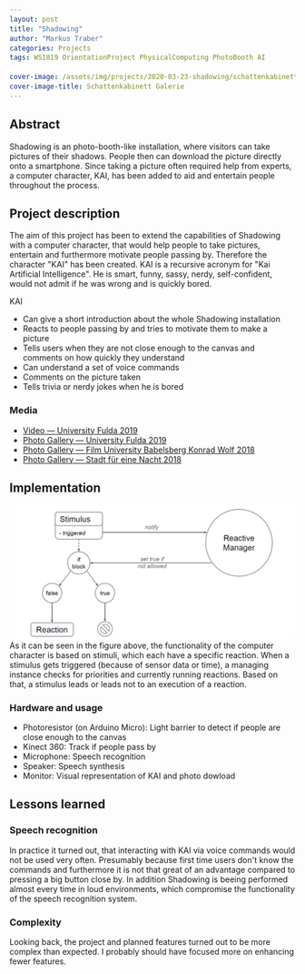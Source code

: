 ```yaml
---
layout: post
title: "Shadowing"
author: "Markus Traber"
categories: Projects
tags: WS1819 OrientationProject PhysicalComputing PhotoBooth AI

cover-image: /assets/img/projects/2020-03-23-shadowing/schattenkabinett.png
cover-image-title: Schattenkabinett Galerie 
---
```


## Abstract
Shadowing is an photo-booth-like installation, where visitors can take pictures of their shadows. People then can download the picture directly onto a smartphone. Since taking a picture often required help from experts, a computer character, KAI, has been added to aid and entertain people throughout the process.

## Project description
The aim of this project has been to extend the capabilities of Shadowing with a computer character, that would help people to take pictures, entertain and furthermore motivate people passing by. Therefore the character "KAI" has been created. KAI is a recursive acronym for "Kai Artificial Intelligence". He is smart, funny, sassy, nerdy, self-confident, would not admit if he was wrong and is quickly bored.

KAI
* Can give a short introduction about the whole Shadowing installation
* Reacts to people passing by and tries to motivate them to make a picture
* Tells users when they are not close enough to the canvas and comments on how quickly they understand
* Can understand a set of voice commands
* Comments on the picture taken
* Tells trivia or nerdy jokes when he is bored

<!-- ![kai_traber](/assets/img/projects/2020-03-23-shadowing/kai-repres-foto.png) -->

### Media
* [Video — University Fulda 2019](https://vimeo.com/369560161)
* [Photo Gallery — University Fulda 2019](https://tagdeswissens.fuchsteufels.de/)
* [Photo Gallery — Film University Babelsberg Konrad Wolf 2018](https://shadowing-filmuni18.fuchsteufels.de/)
* [Photo Gallery — Stadt für eine Nacht 2018](https://shadowing-sfen18.fuchsteufels.de/)

## Implementation
![implementation_traber](/assets/img/projects/2020-03-23-shadowing/impl.png)
As it can be seen in the figure above, the functionality of the computer character is based on stimuli, which each have a specific reaction. When a stimulus gets triggered (because of sensor data or time), a managing instance checks for priorities and currently running reactions. Based on that, a stimulus leads or leads not to an execution of a reaction. 

### Hardware and usage
* Photoresistor (on Arduino Micro): Light barrier to detect if people are close enough to the canvas
* Kinect 360: Track if people pass by
* Microphone: Speech recognition
* Speaker: Speech synthesis
* Monitor: Visual representation of KAI and photo dowload

## Lessons learned
### Speech recognition
In practice it turned out, that interacting with KAI via voice commands would not be used very often. Presumably because first time users don't know the commands and furthermore it is not that great of an advantage compared to pressing a big button close by. In addition Shadowing is beeing performed almost every time in loud environments, which compromise the functionality of the speech recognition system.

### Complexity
Looking back, the project and planned features turned out to be more complex than expected. I probably should have focused more on enhancing fewer features.
